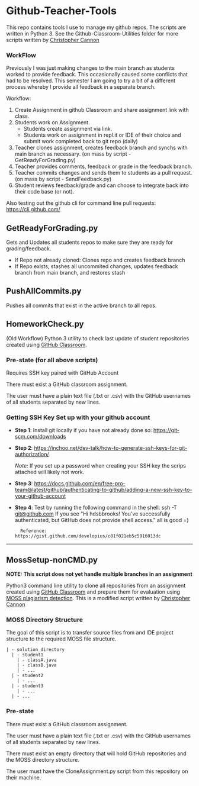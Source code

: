 # Github-Teacher-Tools
This repo contains tools I use to manage my github repos.  The scripts are written in Python 3.  See the Github-Classroom-Utilities folder for more scripts written by [Christopher Cannon](https://github.com/ccannon94/github-classroom-utilties)

### WorkFlow
Previously I was just making changes to the main branch as students worked to provide feedback.  This occasionally caused some conflicts that had to be resolved.  This semester I am going to try a bit of a different process whereby I provide all feedback in a separate branch.

Workflow:
1. Create Assignment in github Classroom and share assignment link with class.
2. Students work on Assignment.
    * Students create assignment via link.
    * Students work on assignment in repl.it or IDE of their choice and submit work completed back to git repo (daily)
3. Teacher clones assignment, creates feedback branch and synchs with main branch as necessary. (on mass by script - GetReadyForGrading.py)
4. Teacher provides comments, feedback or grade in the feedback branch.
5. Teacher commits changes and sends them to students as a pull request. (on mass by script - SendFeedback.py)
6. Student reviews feedback/grade and can choose to integrate back into their code base (or not).

Also testing out the github cli for command line pull requests: https://cli.github.com/

## GetReadyForGrading.py
Gets and Updates all students repos to make sure they are ready for grading/feedback.

- If Repo not already cloned: Clones repo and creates feedback branch
- If Repo exists, stashes all uncommited changes, updates feedback branch from main branch, and restores stash

## PushAllCommits.py
Pushes all commits that exist in the active branch to all repos.

## HomeworkCheck.py

(Old Workflow) Python 3 utility to check last update of student repositories created using [GitHub Classroom](https://classroom.github.com).

### Pre-state (for all above scripts)
Requires SSH key paired with GitHub Account

There must exist a GitHub classroom assignment.

The user must have a plain text file (.txt or .csv) with the GitHub usernames of all students separated by new lines.

### Getting SSH Key Set up with your github account
- **Step 1**: Install git locally if you have not already done so: https://git-scm.com/downloads
- **Step 2**: https://inchoo.net/dev-talk/how-to-generate-ssh-keys-for-git-authorization/

  *Note:* If you set up a password when creating your SSH key the scrips attached will likely not work.
- **Step 3**: https://docs.github.com/en/free-pro-team@latest/github/authenticating-to-github/adding-a-new-ssh-key-to-your-github-account
- **Step 4**: Test by running the following command in the shell: ssh -T git@github.com
        If you see "Hi hdsbbrooks! You've successfully authenticated, but GitHub does not provide shell access." all is good =)

        Reference: https://gist.github.com/developius/c81f021eb5c5916013dc


---

## MossSetup-nonCMD.py

**NOTE: This script does not yet handle multiple branches in an assignment**

Python3 command line utility to clone all repositories from an assignment created using [GitHub Classroom](https://classroom.github.com) and prepare them for evaluation using [MOSS plagiarism detection](https://theory.stanford.edu/~aiken/moss/).  This is a modified script written by [Christopher Cannon](https://github.com/ccannon94/github-classroom-utilties)

### MOSS Directory Structure

The goal of this script is to transfer source files from and IDE project structure to the required MOSS file structure.

```
| - solution_directory
  | - student1
    | - classA.java
    | - classB.java
    | - ...
  | - student2
    | - ...
  | - student3
    | - ...
  | - ...
```

### Pre-state

There must exist a GitHub classroom assignment.

The user must have a plain text file (.txt or .csv) with the GitHub usernames of all students separated by new lines.

There must exist an empty directory that will hold GitHub repositories and the MOSS directory structure.

The user must have the CloneAssignment.py script from this repository on their machine.
